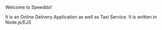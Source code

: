 Welcome to Speeddo!

It is an Online Delivery Application as well as Taxi Service. It is written in Node.js/EJS
